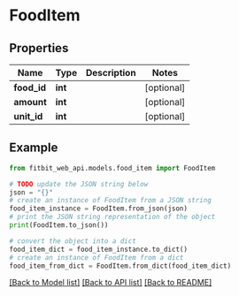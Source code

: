 # FoodItem

## Properties

| Name        | Type    | Description | Notes      |
| ----------- | ------- | ----------- | ---------- |
| **food_id** | **int** |             | [optional] |
| **amount**  | **int** |             | [optional] |
| **unit_id** | **int** |             | [optional] |

## Example

```python
from fitbit_web_api.models.food_item import FoodItem

# TODO update the JSON string below
json = "{}"
# create an instance of FoodItem from a JSON string
food_item_instance = FoodItem.from_json(json)
# print the JSON string representation of the object
print(FoodItem.to_json())

# convert the object into a dict
food_item_dict = food_item_instance.to_dict()
# create an instance of FoodItem from a dict
food_item_from_dict = FoodItem.from_dict(food_item_dict)
```

[[Back to Model list]](../README.md#documentation-for-models) [[Back to API list]](../README.md#documentation-for-api-endpoints) [[Back to README]](../README.md)
